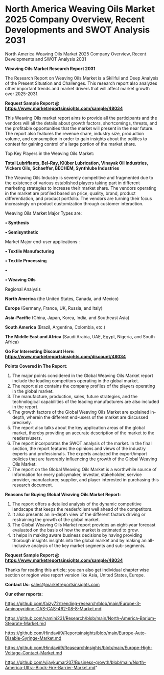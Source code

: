 # North America Weaving Oils Market 2025 Company Overview, Recent Developments and SWOT Analysis 2031
North America Weaving Oils Market 2025 Company Overview, Recent Developments and SWOT Analysis 2031

<strong>Weaving Oils Market Research Report 2031</strong>

The Research Report on Weaving Oils Market is a Skillful and Deep Analysis of the Present Situation and Challenges. This research report also analyzes other important trends and market drivers that will affect market growth over 2025-2031.

<strong>Request Sample Report @ <a href=https://www.marketreportsinsights.com/sample/48034>https://www.marketreportsinsights.com/sample/48034</a></strong>

This Weaving Oils market report aims to provide all the participants and the vendors will all the details about growth factors, shortcomings, threats, and the profitable opportunities that the market will present in the near future. The report also features the revenue share, industry size, production volume, and consumption in order to gain insights about the politics to contest for gaining control of a large portion of the market share.

Top Key Players in the Weaving Oils Market:

<strong>Total Lubrifiants, Bel-Ray, Klüber Lubrication, Vinayak Oil Industries, Vickers Oils, Schaeffer, BECHEM, Synthlube Industries</strong>

The Weaving Oils Industry is severely competitive and fragmented due to the existence of various established players taking part in different marketing strategies to increase their market share. The vendors operating in the market are profiled based on price, quality, brand, product differentiation, and product portfolio. The vendors are turning their focus increasingly on product customization through customer interaction.

Weaving Oils Market Major Types are:

<strong>•  Synthesis

•  Semisynthetic</strong>

Market Major end-user applications :

<strong>•  Textile Manufacturing

•  Textile Processing

•  

•  Weaving Oils</strong>

Regional Analysis

</u><strong><b>North America</b></strong> (the United States, Canada, and Mexico)

<strong><b>Europe </b></strong>(Germany, France, UK, Russia, and Italy)

<strong><b>Asia-Pacific</b></strong> (China, Japan, Korea, India, and Southeast Asia)

<strong><b>South America</b></strong> (Brazil, Argentina, Colombia, etc.)

<strong><b>The Middle East and Africa</b></strong> (Saudi Arabia, UAE, Egypt, Nigeria, and South Africa)

<strong>Go For Interesting Discount Here: <a href=https://www.marketreportsinsights.com/discount/48034>https://www.marketreportsinsights.com/discount/48034</a></strong>

<strong>Points Covered in The Report:</strong>
<ol>
  <li>The major points considered in the Global Weaving Oils Market report include the leading competitors operating in the global market.</li>
  <li>The report also contains the company profiles of the players operating in the global market.</li>
  <li>The manufacture, production, sales, future strategies, and the technological capabilities of the leading manufacturers are also included in the report.</li>
  <li>The growth factors of the Global Weaving Oils Market are explained in-depth, wherein the different end-users of the market are discussed precisely.</li>
  <li>The report also talks about the key application areas of the global market, thereby providing an accurate description of the market to the readers/users.</li>
  <li>The report incorporates the SWOT analysis of the market. In the final section, the report features the opinions and views of the industry experts and professionals. The experts analyzed the export/import policies that are favorably influencing the growth of the Global Weaving Oils Market.</li>
  <li>The report on the Global Weaving Oils Market is a worthwhile source of information for every policymaker, investor, stakeholder, service provider, manufacturer, supplier, and player interested in purchasing this research document.</li>
</ol>
<strong>Reasons for Buying Global Weaving Oils Market Report:</strong>

<ol>
  <li>The report offers a detailed analysis of the dynamic competitive landscape that keeps the reader/client well ahead of the competitors.</li>
  <li>It also presents an in-depth view of the different factors driving or restraining the growth of the global market.</li>
  <li>The Global Weaving Oils Market report provides an eight-year forecast evaluated on the basis of how the market is estimated to grow.</li>
  <li>It helps in making aware business decisions by having providing thorough insights insights into the global market and by making an all-inclusive analysis of the key market segments and sub-segments.</li>
</ol>
<strong>Request Sample Report @ <a href=https://www.marketreportsinsights.com/sample/48034>https://www.marketreportsinsights.com/sample/48034</a></strong>


Thanks for reading this article; you can also get individual chapter wise section or region wise report version like Asia, United States, Europe.

<strong>Contact Us:</strong>
sales@marketreportsinsights.com

<strong>Our other reports:</strong>

<a href=https://github.com/faizy72/trending-research/blob/main/Europe-3-Aminopyridine-CAS-CAS-462-08-8-Market.md>https://github.com/faizy72/trending-research/blob/main/Europe-3-Aminopyridine-CAS-CAS-462-08-8-Market.md</a>

<a href=https://github.com/yamini231/Research/blob/main/North-America-Barium-Stearate-Market.md>https://github.com/yamini231/Research/blob/main/North-America-Barium-Stearate-Market.md</a>

<a href=https://github.com/Hindavii9/Reportsinsights/blob/main/Europe-Auto-Disable-Syringe-Market.md>https://github.com/Hindavii9/Reportsinsights/blob/main/Europe-Auto-Disable-Syringe-Market.md</a>

<a href=https://github.com/Hindavii9/ReasearchInsights/blob/main/Europe-High-Voltage-Contact-Market.md>https://github.com/Hindavii9/ReasearchInsights/blob/main/Europe-High-Voltage-Contact-Market.md</a>

<a href=https://github.com/vijaykumar207/Business-growth/blob/main/North-America-Ultra-Block-Fire-Barrier-Market.md>https://github.com/vijaykumar207/Business-growth/blob/main/North-America-Ultra-Block-Fire-Barrier-Market.md</a>"

